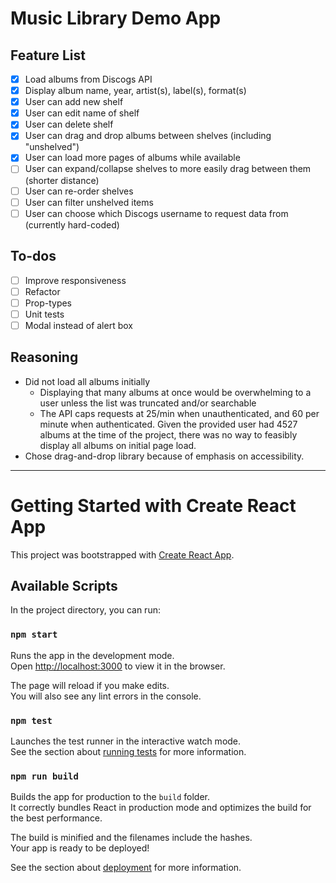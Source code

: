 # Music Library Demo App

## Feature List
- [x] Load albums from Discogs API
- [x] Display album name, year, artist(s), label(s), format(s)
- [x] User can add new shelf
- [x] User can edit name of shelf
- [x] User can delete shelf
- [x] User can drag and drop albums between shelves (including "unshelved")
- [x] User can load more pages of albums while available
- [ ] User can expand/collapse shelves to more easily drag between them (shorter distance)
- [ ] User can re-order shelves
- [ ] User can filter unshelved items
- [ ] User can choose which Discogs username to request data from (currently hard-coded)

## To-dos
- [ ] Improve responsiveness
- [ ] Refactor
- [ ] Prop-types
- [ ] Unit tests
- [ ] Modal instead of alert box

## Reasoning
- Did not load all albums initially 
  - Displaying that many albums at once would be overwhelming to a user unless the list was truncated and/or searchable
  - The API caps requests at 25/min when unauthenticated, and 60 per minute when authenticated. Given the provided user had 4527 albums at the time of the project, there was no way to feasibly display all albums on initial page load. 
- Chose drag-and-drop library because of emphasis on accessibility.

---------------

# Getting Started with Create React App

This project was bootstrapped with [Create React App](https://github.com/facebook/create-react-app).

## Available Scripts

In the project directory, you can run:

### `npm start`

Runs the app in the development mode.\
Open [http://localhost:3000](http://localhost:3000) to view it in the browser.

The page will reload if you make edits.\
You will also see any lint errors in the console.

### `npm test`

Launches the test runner in the interactive watch mode.\
See the section about [running tests](https://facebook.github.io/create-react-app/docs/running-tests) for more information.

### `npm run build`

Builds the app for production to the `build` folder.\
It correctly bundles React in production mode and optimizes the build for the best performance.

The build is minified and the filenames include the hashes.\
Your app is ready to be deployed!

See the section about [deployment](https://facebook.github.io/create-react-app/docs/deployment) for more information.

